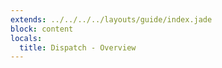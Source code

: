 ```yaml
---
extends: ../../../../layouts/guide/index.jade
block: content
locals:
  title: Dispatch - Overview
---
```

